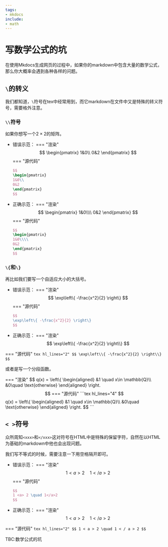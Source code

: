 ```yaml
---
tags:
- mkdocs
include:
- math
---
```


# 写数学公式的坑

在使用Mkdocs生成网页的过程中，如果你的markdown中包含大量的数学公式，那么你大概率会遇到各种各样的问题。

## `\`的转义

我们都知道，`\`符号在tex中经常用到，而它markdown在文件中又是特殊的转义符号，需要格外注意。


### `\\`符号
如果你想写一个$2\times 2$的矩阵。

- 错误示范：
=== "渲染"
    $$
    \begin{pmatrix}
    1&0\\
    0&2
    \end{pmatrix}
    $$
=== "源代码"
    ```tex  hl_lines="3"
    $$
    \begin{pmatrix}
    1&0\\
    0&2
    \end{pmatrix}
    $$
    ```

- 正确示范：
=== "渲染"
    $$
    \begin{pmatrix}
    1&0\\\\
    0&2
    \end{pmatrix}
    $$
=== "源代码"
    ```tex hl_lines="3"
    $$
    \begin{pmatrix}
    1&0\\\\
    0&2
    \end{pmatrix}
    $$
    ```
### `\{`和`\}`
再比如我们要写一个自适应大小的大括号。

- 错误示范：
=== "渲染"
    $$
    \exp\left\{ -\frac{x^2}{2} \right\}
    $$
=== "源代码"
    ```tex hl_lines="2"
    $$
    \exp\left\{ -\frac{x^2}{2} \right\}
    $$
    ```

- 正确示范：
=== "渲染"
    $$
    \exp\left\\{ -\frac{x^2}{2} \right\\}
    $$

=== "源代码"
    ```tex hl_lines="2"
    $$
    \exp\left\\{ -\frac{x^2}{2} \right\\}
    $$
    ```

或者是写一个分段函数。

=== "渲染"
    $$
    q(x) = \left\\{
    \begin{aligned}
    &1 \quad x\in \mathbb{Q}\\\\
    &0\quad  \text{otherwise}
    \end{aligned} \right.
    $$
=== "源代码"
    ```tex hl_lines="4"
    $$
    q(x) = \left\\{
    \begin{aligned}
    &1 \quad x\in \mathbb{Q}\\\\
    &0\quad  \text{otherwise}
    \end{aligned} \right.
    $$
    ```
## `< >`符号
众所周知`<xxx>`和`</xxx>`这对符号在HTML中是特殊的保留字符，自然在以HTML为基础的markdown中他也会出现问题。

我们写不等式的时候，需要注意一下用空格隔开即可。

- 错误示范：
=== "渲染"
    $$
    1 <a> 2 \quad 1</a>2
    $$
=== "源代码"
    ```tex hl_lines="2"
    $$
    1 <a> 2 \quad 1</a>2
    $$
    ```

- 正确示范：
=== "渲染"
    $$
    1 < a > 2 \quad 1 < / a > 2
    $$

=== "源代码"
    ```tex hl_lines="2"
    $$
    1 < a > 2 \quad 1 < / a > 2
    $$
    ```


TBC:数学公式的坑